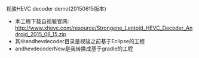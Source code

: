 视骏HEVC decoder demo(20150615版本)

- 本工程下载自视骏官网: http://www.xhevc.com/resource/Strongene_Lentoid_HEVC_Decoder_Android_2015_06_15.zip
- 其中andhevdecoder目录是视骏之前基于Eclipse的工程
- andhevdecoderNew是我转换成基于gradle的工程
